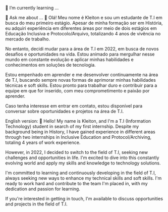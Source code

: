 
🌱 I’m currently learning ...


💬 Ask me about ...
👋 Olá! Meu nome é Kleiton e sou um estudante de T.I em busca do meu primeiro estágio. Apesar de minha formação ser em História, eu adquiri experiência em diferentes áreas por meio de dois estágios em Educação Inclusiva e Protocolo/Arquivo, totalizando 4 anos de vivência no mercado de trabalho.

No entanto, decidi mudar para a área de T.I em 2022, em busca de novos desafios e oportunidades na vida. Estou animado para mergulhar nesse mundo em constante evolução e aplicar minhas habilidades e conhecimentos em soluções de tecnologia.

Estou empenhado em aprender e me desenvolver continuamente na área de T.I, buscando sempre novas formas de aprimorar minhas habilidades técnicas e soft skills. Estou pronto para trabalhar duro e contribuir para a equipe em que for inserido, com meu comprometimento e paixão por aprender.

Caso tenha interesse em entrar em contato, estou disponível para conversar sobre oportunidades e projetos na área de T.I.

English version:
👋 Hello! My name is Kleiton, and I'm a T.I (Information Technology) student in search of my first internship. Despite my background being in History, I have gained experience in different areas through two internships in Inclusive Education and Protocol/Archiving, totaling 4 years of work experience.

However, in 2022, I decided to switch to the field of T.I, seeking new challenges and opportunities in life. I'm excited to dive into this constantly evolving world and apply my skills and knowledge to technology solutions.

I'm committed to learning and continuously developing in the field of T.I, always seeking new ways to enhance my technical skills and soft skills. I'm ready to work hard and contribute to the team I'm placed in, with my dedication and passion for learning.

If you're interested in getting in touch, I'm available to discuss opportunities and projects in the field of T.I.
